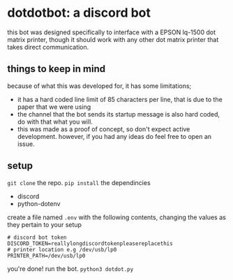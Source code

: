 
# dotdotbot: a discord bot

this bot was designed specifically to interface with a EPSON lq-1500 dot matrix printer, though it should work with any other dot matrix printer that takes direct communication.


## things to keep in mind

because of what this was developed for, it has some limitations;

- it has a hard coded line limit of 85 characters per line, that is due to the paper that we were using 
- the channel that the bot sends its startup message is also hard coded, do with that what you will.
- this was made as a proof of concept, so don't expect active development. however, if you had any ideas do feel free to open an issue.
## setup

`git clone` the repo.
`pip install` the dependincies

- discord
- python-dotenv

create a file named `.env` with the following contents, changing the values as they pertain to your setup
```.env
# discord bot token
DISCORD_TOKEN=reallylongdiscordtokenpleasereplacethis
# printer location e.g /dev/usb/lp0
PRINTER_PATH=/dev/usb/lp0
``` 
you're done! run the bot.
`python3 dotdot.py`
